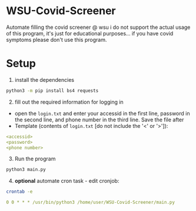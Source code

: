 # WSU-Covid-Screener
Automate filling the covid screener @ wsu
i do not support the actual usage of this program, it's just for educational purposes...
if you have covid symptoms please don't use this program.

# Setup
1. install the dependencies 
```sh
python3 -m pip install bs4 requests
```
2. fill out the required information for logging in
  * open the `login.txt` and enter your accessid in the first line, password in the second line, and phone number in the third line. Save the file after
  * Template (contents of `login.txt` [do not include the '<' or '>']):
```yaml
<accessid>
<password>
<phone number>
```
3. Run the program
```sh
python3 main.py
```
4. **optional** automate cron task - edit cronjob:
```sh
crontab -e
``` 

```yaml
0 0 * * * /usr/bin/python3 /home/user/WSU-Covid-Screener/main.py
```
